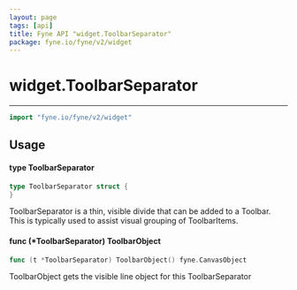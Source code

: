 ```yaml
---
layout: page
tags: [api]
title: Fyne API "widget.ToolbarSeparator"
package: fyne.io/fyne/v2/widget
---
```


# widget.ToolbarSeparator
---
```go
import "fyne.io/fyne/v2/widget"
```

## Usage

#### type ToolbarSeparator

```go
type ToolbarSeparator struct {
}
```

ToolbarSeparator is a thin, visible divide that can be added to a Toolbar. This is typically used to assist visual grouping of ToolbarItems.

#### func (*ToolbarSeparator) ToolbarObject

```go
func (t *ToolbarSeparator) ToolbarObject() fyne.CanvasObject
```
ToolbarObject gets the visible line object for this ToolbarSeparator
